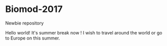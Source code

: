 # Biomod-2017
Newbie repository

Hello world! It's summer break now ! I wish to travel around the world or go to Europe on this summer.
